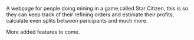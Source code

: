 A webpage for people doing mining in a game called Star Citizen, this is so they can keep track of their refining orders and estimate their profits, calculate even splits between paricipants and much more. 

More added features to come. 
